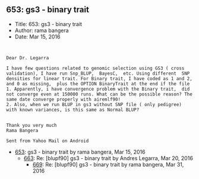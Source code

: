## 653: gs3 - binary trait

- Title: 653: gs3 - binary trait
- Author: rama bangera
- Date: Mar 15, 2016

```


Dear Dr. Legarra

I have few questions related to genomic selection using GS3 ( cross validation), I have run Snp_BLUP,  BayesC,  etc. Using different  SNP densities for linear trait. For Binary trait, I have coded as 1 and 2,  and 0 as missing,  plus the OPTION BinaryTrait at the end if the file 
1. Apparently, i have convergence problem with the Binary trait,  did not converge even at 150000 runs. What can be the possible reason? The same date converge properly with airemlf90!  
2. Also, when we run BLUP in gs3 without SNP file ( only pedigree) with known variances, is this same as Normal BLUP?  


Thank you very much
Rama Bangera 

Sent from Yahoo Mail on Android
```

- [653](0653.md): gs3 - binary trait by rama bangera, Mar 15, 2016
    - [663](0663.md): Re: [blupf90] gs3 - binary trait by Andres Legarra, Mar 20, 2016
        - [669](0669.md): Re: [blupf90] gs3 - binary trait by rama bangera, Mar 31, 2016
